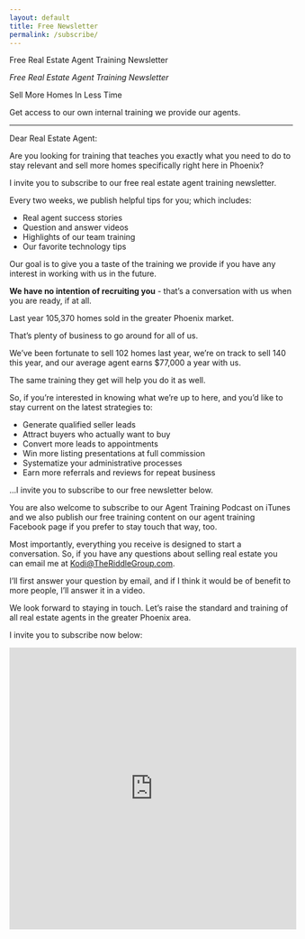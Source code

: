```yaml
---
layout: default
title: Free Newsletter
permalink: /subscribe/
---
```

<div class="whitespace"></div>
<div class="recruiting-page">
<div class="letterhead"><span id="letterhead">Free Real Estate Agent Training Newsletter</span>
<p id="letterhead-subtitle"><em>Free Real Estate Agent Training Newsletter</em></p>
<div id="letterhead-title">Sell More Homes In Less Time</div>
<p>Get access to our own internal training we provide our agents.</p></div>
<hr>
<p>Dear Real Estate Agent:</p>

<p>Are you looking for training that teaches you exactly what you need to do to stay relevant and sell more homes specifically right here in Phoenix?</p>

<p>I invite you to subscribe to our free real estate agent training newsletter.</p>

<p>Every two weeks, we publish helpful tips for you; which includes:
<ul class="indent">
<li>Real agent success stories</li>
<li>Question and answer videos</li>
<li>Highlights of our team training</li>
<li>Our favorite technology tips</li>
</ul></p>

<p>Our goal is to give you a taste of the training we provide if you have any interest in working with us in the future.</p>

<p><strong>We have no intention of recruiting you</strong> - that’s a conversation with us when you are ready, if at all.</p>

<p>Last year 105,370 homes sold in the greater Phoenix market.</p>

<p>That’s plenty of business to go around for all of us.</p>

<p>We’ve been fortunate to sell 102 homes last year, we’re on track to sell 140 this year, and our average agent earns $77,000 a year with us.</p>

<p>The same training they get will help you do it as well.</p>

<p>So, if you’re interested in knowing what we’re up to here, and you’d like to stay current on the latest strategies to:
<ul class="indent">
<li>Generate qualified seller leads</li>
<li>Attract buyers who actually want to buy</li>
<li>Convert more leads to appointments</li>
<li>Win more listing presentations at full commission</li>
<li>Systematize your administrative processes</li>
<li>Earn more referrals and reviews for repeat business</li>
</ul></p>

<p>…I invite you to subscribe to our free newsletter below.</p>

<!-- <p>Here’s what a few agents say about our free training:</p> -->

<p>You are also welcome to subscribe to our Agent Training Podcast on iTunes and we also publish our free training content on our agent training Facebook page if you prefer to stay touch that way, too.</p>

<p>Most importantly, everything you receive is designed to start a conversation. So, if you have any questions about selling real estate you can email me at <a href="mailto:Kodi@TheRiddleGroup.com">Kodi@TheRiddleGroup.com</a>.</p>

<p>I’ll first answer your question by email, and if I think it would be of benefit to more people, I’ll answer it in a video.</p>

<p>We look forward to staying in touch. Let’s raise the standard and training of all real estate agents in the greater Phoenix area.</p>

<p>I invite you to subscribe now below:</p>


<iframe src="https://signup.e2ma.net/signup/1866324/1808631/" width="510" height="500" frameborder="0" scrolling="no"></iframe>

</div>
